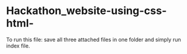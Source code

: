 # Hackathon_website-using-css-html-

To run this file:
save all three attached files in one folder and simply run index file.
